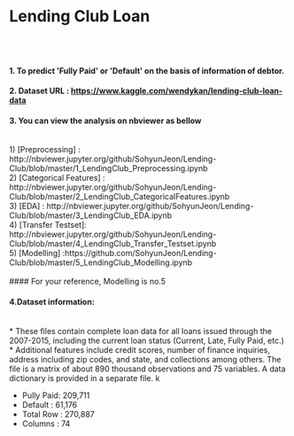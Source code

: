 # Lending Club Loan
<br>
<br>

#### 1. To predict 'Fully Paid' or 'Default' on the basis of information of debtor.
#### 2. Dataset URL : <https://www.kaggle.com/wendykan/lending-club-loan-data>
#### 3. You can view the analysis on nbviewer as bellow
<br>
1) [Preprocessing] : http://nbviewer.jupyter.org/github/SohyunJeon/Lending-Club/blob/master/1_LendingClub_Preprocessing.ipynb

<br>
2) [Categorical Features] : http://nbviewer.jupyter.org/github/SohyunJeon/Lending-Club/blob/master/2_LendingClub_CategoricalFeatures.ipynb
<br>
3) [EDA] : http://nbviewer.jupyter.org/github/SohyunJeon/Lending-Club/blob/master/3_LendingClub_EDA.ipynb
<br>
4) [Transfer Testset]: http://nbviewer.jupyter.org/github/SohyunJeon/Lending-Club/blob/master/4_LendingClub_Transfer_Testset.ipynb
<br>
5) [Modelling] :https://github.com/SohyunJeon/Lending-Club/blob/master/5_LendingClub_Modelling.ipynb

<br>
<br>
#### For your reference, Modelling is no.5
<br>

#### 4.Dataset information: 
<br>
* These files contain complete loan data for all loans issued through the 2007-2015, including the current loan status (Current, Late, Fully Paid, etc.) 
<br>
*  Additional features include credit scores, number of finance inquiries, address including zip codes, and state, and collections among others. The file is a matrix of about 890 thousand observations and 75 variables. A data dictionary is provided in a separate file. k

* Pully Paid: 209,711
* Default : 61,176
* Total Row : 270,887
* Columns : 74
